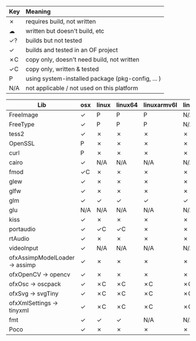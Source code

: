 | Key     | Meaning                                   
|---------|:--------
| ✗       | requires build, not written
| ☁       | written but doesn't build, etc          
| ✓?      | builds but not tested
| ✓       | builds and tested in an OF project
| ✗C      | copy only, doesn't need build, not written
| ✓C      | copy only, written & tested
| P       | using system-installed package (pkg-config, ... )
| N/A     | not applicable / not used on this platform

| Lib                             | osx | linux | linux64 | linuxarmv6l | linuxarmv7l | vs | msys2  | ios | android | emscripten
|---------------------------------|-----|-------|---------|-------------|-------------|----|--------|-----|---------|-----------|
| FreeImage                       | ✓   | P     | P       | P         | N/A         | ✓  | P     | ✓   | ✓        | ✓         |
| FreeType                        | ✓   | P     | P       | P         | N/A         | ✓  | P      | ✓   | ✓       | ✓         |
| tess2                           | ✓   | ✗     | ✗      | ✗           | ✗          | ✓  | ✓     | ✓   | ✓      | ✓         |
| OpenSSL                         | P   | ✗     | ✗      | ✗           | ✗          | ✗  | P      | ✓   | P      | ✗         |
| curl                            | P   | ✗     | ✗      | ✗           | ✗          | ✗  | P      | ✓   | P      | ✗         |
| cairo                           | ✓   | N/A   | N/A     | N/A         | N/A         | ✓  | P      | N/A | N/A     | ✗        |
| fmod                            | ✓C  | ✗     | ✗      | ✗           | ✗          | ✓C  | ✓C    | N/A | N/A     | ✗        |
| glew                            | ✓   | ✗     | ✗      | ✗           | ✗          | ✓  | P      | N/A | N/A     |  ✗       |
| glfw                            | ✓   | ✗     | ✗      | ✗           | ✗          | ✓ | P      | N/A | N/A      | ✗         |
| glm                             | ✓   | ✓     | ✓      | ✓           | ✓           | ✓    | ✓    |  ✓   |   ✓   | ✓        |
| glu                             | N/A | N/A   | N/A     | N/A         | N/A         | ✓  | ✗      | N/A | N/A     |  ✓        |
| kiss                            | ✓  | ✗     | ✗       | ✗           | ✗          | ✓ | ✓C     | ✓   | ✓C      | ✗         |
| portaudio                       | ✓  | ✓C    | ✓C      | ✗           | ✗           | ✓ | ✓C     | N/A | N/A     | ✗         |
| rtAudio                         | ✓  | ✗     | ✗       | ✗           | ✗         | ✓  | ✗      | N/A | N/A     | ✗         |
| videoInput                      | ✓ | N/A   | N/A       | N/A         | N/A         | ✓  | ✓      | N/A | N/A     | ✗         |
| ofxAssimpModelLoader -> assimp  | ✓   | ✗     | ✗       | ✗           | ✗        | ✓  | P      | ✓  | ✓         | ✓        |
| ofxOpenCV -> opencv             | ✓  | ✗     | ✗       | ✗           | ✗         | ✓  | P      | ✓  | ✓         | ✓        |
| ofxOsc -> oscpack               | ✓  | ✗C    | ✗C      | ✗C          | ✗C        | ✗C | ✗C     | ✗C  | ✗C      | ✓        |
| ofxSvg -> svgTiny               | ✓  | ✗C    | ✗C      | ✗C          | ✗C         | ✓ | ✗C     | ✗C  | ✗C      | ✗        |
| ofxXmlSettings -> tinyxml       | ✓  | ✗C    | ✗C      | ✗C          | ✗C         | ✓ | ✗C     | ✓  | ✓        | ✓        |
| fmt                             | ✓  | ✓     | ✓       | N/A         | N/A         | ✓  | ✓     | ✓    | ✓      | ✓        |
| Poco                            | ✓   | ✗     | ✗      | ✗           | ✗          | ✓? | P      | ✓   | ✓      | ✗        |
